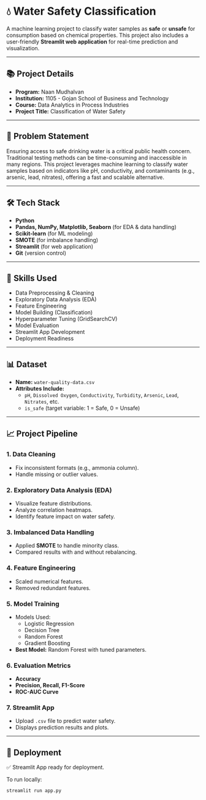 # 💧 Water Safety Classification

A machine learning project to classify water samples as **safe** or **unsafe** for consumption based on chemical properties. This project also includes a user-friendly **Streamlit web application** for real-time prediction and visualization.

---

## 📚 Project Details

- **Program:** Naan Mudhalvan  
- **Institution:** 1105 - Gojan School of Business and Technology  
- **Course:** Data Analytics in Process Industries  
- **Project Title:** Classification of Water Safety  

---

## 🧪 Problem Statement

Ensuring access to safe drinking water is a critical public health concern. Traditional testing methods can be time-consuming and inaccessible in many regions. This project leverages machine learning to classify water samples based on indicators like pH, conductivity, and contaminants (e.g., arsenic, lead, nitrates), offering a fast and scalable alternative.

---

## 🛠️ Tech Stack

- **Python**  
- **Pandas, NumPy, Matplotlib, Seaborn** (for EDA & data handling)  
- **Scikit-learn** (for ML modeling)  
- **SMOTE** (for imbalance handling)  
- **Streamlit** (for web application)  
- **Git** (version control)

---

## 🧰 Skills Used

- Data Preprocessing & Cleaning  
- Exploratory Data Analysis (EDA)  
- Feature Engineering  
- Model Building (Classification)  
- Hyperparameter Tuning (GridSearchCV)  
- Model Evaluation  
- Streamlit App Development  
- Deployment Readiness

---

## 📊 Dataset

- **Name:** `water-quality-data.csv`
- **Attributes Include:**  
  - `pH`, `Dissolved Oxygen`, `Conductivity`, `Turbidity`, `Arsenic`, `Lead`, `Nitrates`, etc.
  - `is_safe` (target variable: 1 = Safe, 0 = Unsafe)

---

## 📈 Project Pipeline

### 1. Data Cleaning
- Fix inconsistent formats (e.g., ammonia column).
- Handle missing or outlier values.

### 2. Exploratory Data Analysis (EDA)
- Visualize feature distributions.
- Analyze correlation heatmaps.
- Identify feature impact on water safety.

### 3. Imbalanced Data Handling
- Applied **SMOTE** to handle minority class.
- Compared results with and without rebalancing.

### 4. Feature Engineering
- Scaled numerical features.
- Removed redundant features.

### 5. Model Training
- Models Used:
  - Logistic Regression
  - Decision Tree
  - Random Forest
  - Gradient Boosting
- **Best Model:** Random Forest with tuned parameters.

### 6. Evaluation Metrics
- **Accuracy**
- **Precision, Recall, F1-Score**
- **ROC-AUC Curve**

### 7. Streamlit App
- Upload `.csv` file to predict water safety.
- Displays prediction results and plots.

---

## 🚀 Deployment

✅ Streamlit App ready for deployment.

To run locally:
```bash
streamlit run app.py
